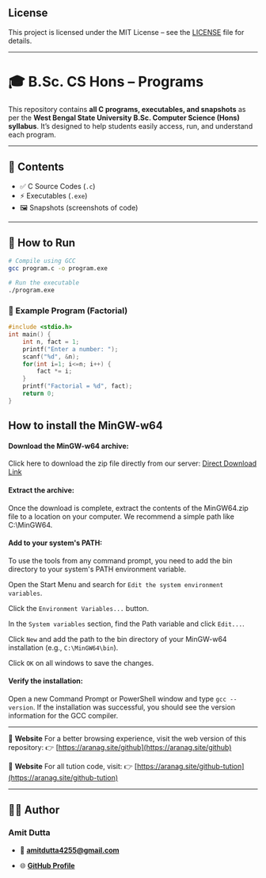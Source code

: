 ## License
This project is licensed under the MIT License – see the [LICENSE](LICENSE) file for details.

---

# 🎓 B.Sc. CS Hons – Programs

This repository contains **all C programs, executables, and snapshots** as per the **West Bengal State University B.Sc. Computer Science (Hons) syllabus**.
It’s designed to help students easily access, run, and understand each program.

---

## 📂 Contents

* ✅ C Source Codes (`.c`)
* ⚡ Executables (`.exe`)
* 🖼️ Snapshots (screenshots of code)

---

## 🚀 How to Run

```bash
# Compile using GCC
gcc program.c -o program.exe

# Run the executable
./program.exe
```

### 📌 Example Program (Factorial)

```c
#include <stdio.h>
int main() {
    int n, fact = 1;
    printf("Enter a number: ");
    scanf("%d", &n);
    for(int i=1; i<=n; i++) {
        fact *= i;
    }
    printf("Factorial = %d", fact);
    return 0;
}
```


## How to install the MinGW-w64 

#### Download the MinGW-w64 archive:
Click here to download the zip file directly from our server: [Direct Download Link](https://aranag.site/download/MinGW64.zip)

#### Extract the archive:
Once the download is complete, extract the contents of the MinGW64.zip file to a location on your computer. We recommend a simple path like C:\MinGW64.

#### Add to your system's PATH:
To use the tools from any command prompt, you need to add the bin directory to your system's PATH environment variable.

Open the Start Menu and search for `Edit the system environment variables`.

Click the `Environment Variables...` button.

In the `System variables` section, find the Path variable and click `Edit...`.

Click `New` and add the path to the bin directory of your MinGW-w64 installation (e.g., `C:\MinGW64\bin`).

Click `OK` on all windows to save the changes.

#### Verify the installation:
Open a new Command Prompt or PowerShell window and type `gcc --version`. If the installation was successful, you should see the version information for the GCC compiler.

---

🔗 **Website**
For a better browsing experience, visit the web version of this repository:
👉 [https://aranag.site/github](https://aranag.site/github)

🔗 **Website**
For all tution code, visit:
👉 [https://aranag.site/github-tution](https://aranag.site/github-tution)

---

## 👨‍💻 Author

### Amit Dutta

* 📧 **amitdutta4255@gmail.com**

* 🌐 [**GitHub Profile**](https://github.com/notamitgamer)
